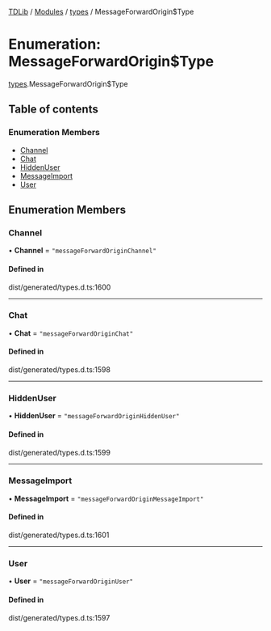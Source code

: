 [TDLib](../README.md) / [Modules](../modules.md) / [types](../modules/types.md) / MessageForwardOrigin$Type

# Enumeration: MessageForwardOrigin$Type

[types](../modules/types.md).MessageForwardOrigin$Type

## Table of contents

### Enumeration Members

- [Channel](types.MessageForwardOrigin_Type.md#channel)
- [Chat](types.MessageForwardOrigin_Type.md#chat)
- [HiddenUser](types.MessageForwardOrigin_Type.md#hiddenuser)
- [MessageImport](types.MessageForwardOrigin_Type.md#messageimport)
- [User](types.MessageForwardOrigin_Type.md#user)

## Enumeration Members

### Channel

• **Channel** = ``"messageForwardOriginChannel"``

#### Defined in

dist/generated/types.d.ts:1600

___

### Chat

• **Chat** = ``"messageForwardOriginChat"``

#### Defined in

dist/generated/types.d.ts:1598

___

### HiddenUser

• **HiddenUser** = ``"messageForwardOriginHiddenUser"``

#### Defined in

dist/generated/types.d.ts:1599

___

### MessageImport

• **MessageImport** = ``"messageForwardOriginMessageImport"``

#### Defined in

dist/generated/types.d.ts:1601

___

### User

• **User** = ``"messageForwardOriginUser"``

#### Defined in

dist/generated/types.d.ts:1597
